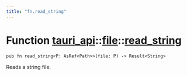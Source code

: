 ```yaml
---
title: "fn.read_string"
---
```


# Function [tauri_api](/docs/api/rust/tauri_api/../index.html)::​[file](/docs/api/rust/tauri_api/index.html)::​[read_string](/docs/api/rust/tauri_api/)

    pub fn read_string<P: AsRef<Path>>(file: P) -> Result<String>

Reads a string file.
